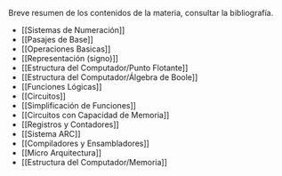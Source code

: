Breve resumen de los contenidos de la materia, consultar la bibliografía.

- [[Sistemas de Numeración]]
- [[Pasajes de Base]]
- [[Operaciones Basicas]]
- [[Representación (signo)]]
- [[Estructura del Computador/Punto Flotante]]
- [[Estructura del Computador/Álgebra de Boole]]
- [[Funciones Lógicas]]
- [[Circuitos]]
- [[Simplificación de Funciones]]
- [[Circuitos con Capacidad de Memoria]]
- [[Registros y Contadores]]
- [[Sistema ARC]]
- [[Compiladores y Ensambladores]]
- [[Micro Arquitectura]]
- [[Estructura del Computador/Memoria]]
